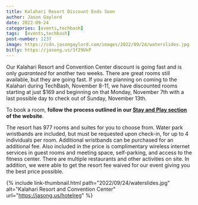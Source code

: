 ```yaml
---
title: Kalahari Resort Discount Ends Soon
author: Jason Gaylord
date: 2022-09-24
categories: [events,techbash]
tags:  [events,techbash]
post-number: 1237
image: https://cdn.jasongaylord.com/images/2022/09/24/waterslides.jpg
bitly: https://jasong.us/3f29UkP
---
```


Our Kalahari Resort and Convention Center discount is going fast and is only _guaranteed_ for another two weeks. There are great rooms still available, but they are going fast. If you are planning on coming to the Kalahari during TechBash, November 8-11, we have discounted rooms starting at just $169 and beginning on that Monday, November 7th with a last possible day to check out of Sunday, November 13th. 

To book a room, **follow the process outlined in our [Stay and Play section](https://jasong.us/hotelreg) of the website**.

The resort has 977 rooms and suites for you to choose from. Water park wristbands are included, but must be requested upon check-in, for up to 4 individuals per room. Additional wristbands can be purchased for an additional fee. Also included in the price is complimentary wireless internet services in guest rooms and meeting space, self-parking, and access to the fitness center. There are multiple restaurants and other activities on site. In addition, we were able to get the resort fee waived for our event giving you the best price possible.

{% include link-thumbnail.html path="2022/09/24/waterslides.jpg" alt="Kalahari Resort and Convention Center" url="https://jasong.us/hotelreg" %}